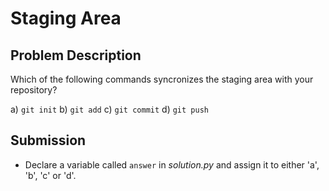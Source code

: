 # Staging Area

## Problem Description
Which of the following commands syncronizes the staging area with your repository?

a) `git init`
b) `git add`
c) `git commit`
d) `git push`

## Submission
* Declare a variable called `answer` in *solution.py* and assign it to either 'a', 'b', 'c' or 'd'.
